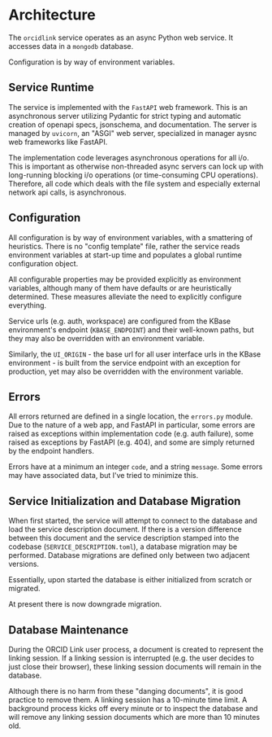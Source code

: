 # Architecture

The `orcidlink` service operates as an async Python web service. It accesses data in a `mongodb` database. 

Configuration is by way of environment variables.

## Service Runtime

The service is implemented with the `FastAPI` web framework. This is an asynchronous server utilizing Pydantic for strict typing and automatic creation of openapi specs, jsonschema, and documentation. The server is managed by `uvicorn`, an "ASGI" web server, specialized in manager aysnc web frameworks like FastAPI.

The implementation code leverages asynchronous operations for all i/o. This is important as otherwise non-threaded async servers can lock up with long-running blocking i/o operations (or time-consuming CPU operations). Therefore, all code which deals with the file system and especially external network api calls, is asynchronous.

## Configuration

All configuration is by way of environment variables, with a smattering of heuristics. There is no "config template" file, rather the service reads environment variables at start-up time and populates a global runtime configuration object.

All configurable properties may be provided explicitly as environment variables, although many of them have defaults or are heuristically determined. These measures alleviate the need to explicitly configure everything.

Service urls (e.g. auth, workspace) are configured from the KBase environment's endpoint (`KBASE_ENDPOINT`) and their well-known paths, but they may also be overridden with an environment variable.

Similarly, the `UI_ORIGIN` - the base url for all user interface urls in the KBase environment - is built from the service endpoint with an exception for production, yet may also be overridden with the environment variable.

## Errors

All errors returned are defined in a single location, the `errors.py` module. Due to the nature of a web app, and FastAPI in particular, some errors are raised as exceptions within implementation code (e.g. auth failure), some raised as exceptions by FastAPI (e.g. 404), and some are simply returned by the endpoint handlers. 

Errors have at a minimum an integer `code`, and a string `message`. Some errors may have associated data, but I've tried to minimize this.

## Service Initialization and Database Migration

When first started, the service will attempt to connect to the database and load the service description document. If there is a version difference between this document and the service description stamped into the codebase (`SERVICE_DESCRIPTION.toml`), a database migration may be performed. Database migrations are defined only between two adjacent versions. 

Essentially, upon started the database is either initialized from scratch or migrated.

At present there is now downgrade migration.

## Database Maintenance

During the ORCID Link user process, a document is created to represent the linking session. If a linking session is interrupted (e.g. the user decides to just close their browser), these linking session documents will remain in the database.

Although there is no harm from these "danging documents", it is good practice to remove them. A linking session has a 10-minute time limit. A background process kicks off every minute or to inspect the database and will remove any linking session documents which are more than 10 minutes old.